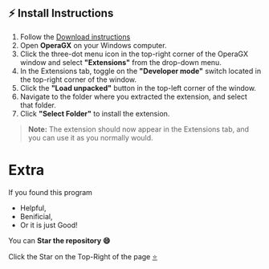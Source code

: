 ## ⚡ Install Instructions

1. Follow the [Download instructions](https://github.com/dychdid/sparxHack#installation)
2. Open **OperaGX** on your Windows computer.
3. Click the three-dot menu icon in the top-right corner of the OperaGX window and select **"Extensions"** from the drop-down menu.
4. In the Extensions tab, toggle on the **"Developer mode"** switch located in the top-right corner of the window.
5. Click the **"Load unpacked"** button in the top-left corner of the window.
6. Navigate to the folder where you extracted the extension, and select that folder.
7. Click **"Select Folder"** to install the extension.

> **Note:** The extension should now appear in the Extensions tab, and you can use it as you normally would. 

# Extra

If you found this program

- Helpful, 
- Benificial,
- Or it is just Good!

You can **Star the repository 😄**

Click the Star on the Top-Right of the page [⭐](https://github.com/c0lide/SparxSolver)
